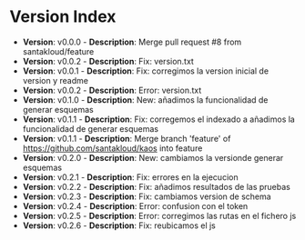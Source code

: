 # Version Index
- **Version**: v0.0.0 - **Description**: Merge pull request #8 from santakloud/feature
- **Version**: v0.0.2 - **Description**: Fix: version.txt
- **Version**: v0.0.1 - **Description**: Fix: corregimos la version inicial de version y readme
- **Version**: v0.0.2 - **Description**: Error: version.txt
- **Version**: v0.1.0 - **Description**: New: añadimos la funcionalidad de generar esquemas
- **Version**: v0.1.1 - **Description**: Fix: corregemos el indexado a añadimos la funcionalidad de generar esquemas
- **Version**: v0.1.1 - **Description**: Merge branch 'feature' of https://github.com/santakloud/kaos into feature
- **Version**: v0.2.0 - **Description**: New: cambiamos la versionde generar esquemas
- **Version**: v0.2.1 - **Description**: Fix: errores en la ejecucion
- **Version**: v0.2.2 - **Description**: Fix: añadimos resultados de las pruebas
- **Version**: v0.2.3 - **Description**: Fix: cambiamos version de schema
- **Version**: v0.2.4 - **Description**: Error: confusion con el token
- **Version**: v0.2.5 - **Description**: Error: corregimos las rutas en el fichero js
- **Version**: v0.2.6 - **Description**: Fix: reubicamos el js
